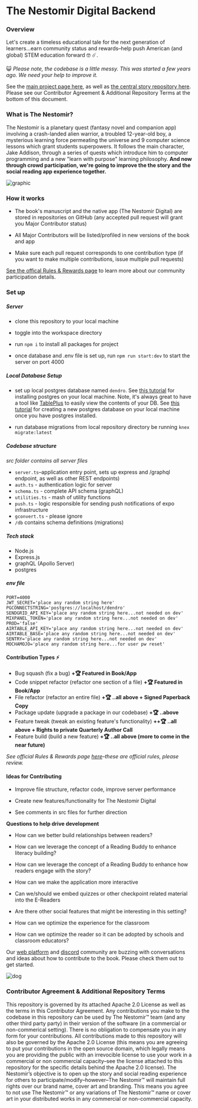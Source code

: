 # The Nestomir Digital Backend

### Overview

Let's create a timeless educational tale for the next generation of learners...earn community status and rewards–help push American (and global) STEM education forward 🤓 ☄️.

😺 _Please note, the codebase is a little messy. This was started a few years ago. We need your help to improve it._

See the [main project page here](https://www.thenestomir.com), as well as [the central story repository here](https://www.github.com/sreubenstone/thenestomir). Please see our Contributor Agreement & Additional Repository Terms at the bottom of this document.

### What is The Nestomir?

The Nestomir is a planetary quest (fantasy novel and companion app) involving a crash-landed alien warrior, a troubled 12-year-old boy, a mysterious learning force permeating the universe and 9 computer science lessons which grant students superpowers. It follows the main character, Jake Addison, through a series of quests which introduce him to computer programming and a new "learn with purpose" learning philosophy. **And now through crowd participation, we're going to improve the the story and the social reading app experience together.**

![graphic](https://res.cloudinary.com/dshxqbjrf/image/upload/v1635737226/nestomir_coderhumor_graphicdesert_x3jxy0.png)

### How it works

- The book's manuscript and the native app (The Nestomir Digital) are stored in repositories on GitHub (any accepted pull request will grant you Major Contributor status)

- All Major Contributors will be listed/profiled in new versions of the book and app

- Make sure each pull request corresponds to one contribution type (if you want to make multiple contributions, issue multiple pull requests)

[See the offical Rules & Rewards page](https://docs.google.com/document/d/12luzhhrRYnxpkwq94KIs0MvAgISujhLuVamU0S4sqbg/edit?usp=sharing) to learn more about our community participation details.

### Set up

##### Server

- clone this repository to your local machine

- toggle into the workspace directory

- run `npm i` to install all packages for project

- once database and .env file is set up, run `npm run start:dev` to start the server on port 4000

##### Local Database Setup

- set up local postgres database named `dendro`. See [this tutorial](https://www.prisma.io/dataguide/postgresql/setting-up-a-local-postgresql-database) for installing postgres on your local machine. Note, it's always great to have a tool like [TablePlus](https://tableplus.com/) to easily view the contents of your DB. See [this tutorial](https://www.tutorialspoint.com/postgresql/postgresql_create_database.htm) for creating a new postgres database on your local machine once you have postgres installed.

- run database migrations from local repository directory be running `knex migrate:latest`

##### Codebase structure

_src folder contains all server files_

- `server.ts`–application entry point, sets up express and /graphql endpoint, as well as other REST endpoints)
- `auth.ts` - authentication logic for server
- `schema.ts` - complete API schema (graphQL)
- `utilities.ts` - mash of utility functions
- `push.ts` - logic responsible for sending push notifications of expo infrastructure
- `gconvert.ts` - please ignore
- `/db` contains schema definitions (migrations)

##### Tech stack

- Node.js
- Express.js
- graphQL (Apollo Server)
- postgres

##### env file

```
PORT=4000
JWT_SECRET='place any random string here'
PGCONNECTSTRING='postgres://localhost/dendro'
SENDGRID_API_KEY='place any random string here...not needed on dev'
MIXPANEL_TOKEN='place any random string here...not needed on dev'
PROD='false'
AIRTABLE_API_KEY='place any random string here...not needed on dev'
AIRTABLE_BASE='place any random string here...not needed on dev'
SENTRY='place any random string here...not needed on dev'
MOCHAMOJO='place any random string here...for user pw reset'
```

#### Contribution Types ⚡

- Bug squash (fix a bug) **+🏆 Featured in Book/App**
- Code snippet refactor (refactor one section of a file) **+🏆 Featured in Book/App**
- File refactor (refactor an entire file) **+🏆 ..all above + Signed Paperback Copy**
- Package update (upgrade a package in our codebase) **+🏆 ..above**
- Feature tweak (tweak an existing feature's functionality) **++🏆 ..all above + Rights to private Quarterly Author Call**
- Feature build (build a new feature) **+🏆 ..all above (more to come in the near future)**

_See official Rules & Rewards page [here](https://docs.google.com/document/d/12luzhhrRYnxpkwq94KIs0MvAgISujhLuVamU0S4sqbg/edit?usp=sharing)–these are official rules, please review._

#### Ideas for Contributing

- Improve file structure, refactor code, improve server performance

- Create new features/functionality for The Nestomir Digital

- See comments in src files for further direction

**Questions to help drive development**

- How can we better build relationships between readers?

- How can we leverage the concept of a Reading Buddy to enhance literacy building?

- How can we leverage the concept of a Reading Buddy to enhance how readers engage with the story?

- How can we make the application more interactive

- Can we/should we embed quizzes or other checkpoint related material into the E-Readers

- Are there other social features that might be interesting in this setting?

- How can we optimize the experience for the classroom

- How can we optimize the reader so it can be adopted by schools and classroom educators?

Our [web platform](https://www.thenestomir.com/thenestomir) and [discord](https://discord.gg/thtjVaaq) community are buzzing with conversations and ideas about how to contribute to the book. Please check them out to get started.

![dog](https://res.cloudinary.com/dshxqbjrf/image/upload/v1635700452/happy-little-girl-holding-a-book-mockup-at-the-library-a19273-8Aw_ahttb0.png)

### Contributor Agreement & Additional Repository Terms

This repository is governed by its attached Apache 2.0 License as well as the terms in this Contributor Agreement. Any contributions you make to the codebase in this repository can be used by The Nestomir™ team (and any other third party party) in their version of the software (in a commercial or non-commerical setting). There is no obligation to compensate you in any form for your contributions. All contributions made to this repository will also be governed by the Apache 2.0 License (this means you are agreeing to put your contributions in the open source domain, which legally means you are providing the public with an irrevocible license to use your work in a commercial or non commercial capacity–see the license attached to this repository for the specific details behind the Apache 2.0 license). The Nestomir’s objective is to open up the story and social reading experience for others to participate/modify–however–The Nestomir™ will maintain full rights over our brand name, cover art and branding. This means you agree to not use The Nestomir™ or any variations of The Nestomir™ name or cover art in your distributed works in any commercial or non-commercial capacity.
